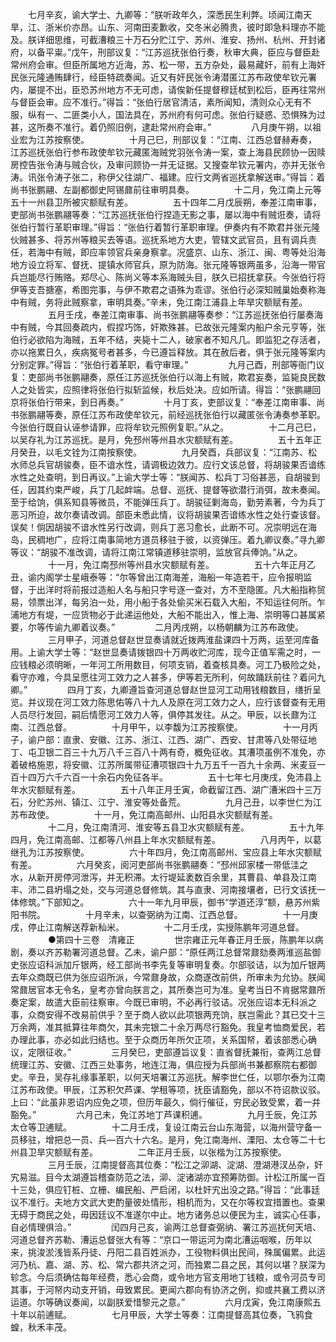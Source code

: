 <!-- { "loadSidebar": true } -->
　　七月辛亥，谕大学士、九卿等：“朕听政年久，深悉民生利弊。顷闻江南天旱，江、浙米价亦昂。山东、河南田麦歉收，交冬米必腾贵，彼时即急料理亦不能及。朕详细思维，可截漕粮三十万石分贮江宁、苏州、淮安、扬州、杭州、开封诸府，以备平粜。”戊午，刑部议复：“江苏巡抚张伯行奏，秋审大典，臣应与督臣赴常州府会审。但臣所属地方近海，苏、松一带，五方杂处，最易藏奸，前有上海奸民张元隆通贿肆行，经臣特疏奏闻。近又有奸民张令涛潜匿江苏布政使牟钦元署内，屡提不出，臣恐苏州地方不无可虑，请俟新任提督穆廷栻到松后，臣再往常州与督臣会审。应不准行。”得旨：“张伯行居官清洁，素所闻知，清则众心无有不服，纵有一、二匪类小人，国法具在，苏州府有何可虑。张伯行疑惑、恐惧殊为过甚，这所奏不准行。着仍照旧例，逮赴常州府会审。”
　　
　　八月庚午朔，以祖业宏为江苏按察使。
　　
　　十月己巳，刑部议复：“江南、江西总督赫寿奏，江苏巡抚张伯行参布政使牟钦元藏匿海贼党羽张令涛一案，查上海县民顾协一因赎房控告张令涛与贼合伙，及审问顾协一并无证据。又搜查牟钦元署内，亦并无张令涛。讯张令涛子张二，称伊父往湖广、福建。应行文两省巡抚拿解送审。”得旨：着尚书张鹏翮、左副都御史阿锡鼐前往审明具奏。
　　
　　十二月，免江南上元等五十一州县卫所被灾额赋有差。
　　
　　五十四年二月戊辰朔，奉差江南审事，吏部尚书张鹏翮等奏：“江苏巡抚张伯行捏造无影之事，屡以海中有贼诳奏，请将张伯行暂行革职审理。”得旨：“张伯行着暂行革职审理。伊奏内有不欺君并张元隆伙贼甚多、将苏州等粮买去等语。巡抚系地方大吏，管辖文武官员，且有调兵责任，若海中有贼，即应率领官兵亲身察拿。况盛京、山东、浙江、闽、粤等处沿海地方设立将军、督抚、提镇水师官兵，原为防海。张元隆等银两虽多，沿海一带官兵岂能尽行贿赂。郑尽心、陈尚义等本系海贼头目，朕久已招抚拿获。今张伯行将伊等支吾搪塞，希图完事，与伊不欺君之语殊为乖谬。张伯行必深知贼巢始奏称海中有贼，务将此贼察拿，审明具奏。”辛未，免江南江浦县上年旱灾额赋有差。
　　
　　五月壬戌，奉差江南审事、尚书张鹏翮等奏参：“江苏巡抚张伯行屡奏海中有贼，今其回奏疏内，假捏巧饰，奸欺殊甚。已故张元隆案内船户余元亨等，张伯行必欲陷为海贼，五年不结，夹毙十二人，破家者不知凡几。即监犯之存活者，亦以拖累日久，疾病冤号者甚多，今已遵旨释放。其在赦后者，俱于张元隆等案内分别定罪。”得旨：“张伯行着革职，看守审理。”
　　
　　九月己酉，刑部等衙门议复：吏部尚书张鹏翮奏，原任江苏巡抚张伯行以海上有贼，欺君妄奏，监毙良民数人之处皆实，应照律将张伯行拟斩监候，秋后处决。应如所请。得旨：“张鹏翮回京将张伯行带来，到日再奏。”
　　
　　十月丁亥，吏部议复：“奉差江南审事、尚书张鹏翮等奏，原任江苏布政使牟钦元，前经巡抚张伯行以藏匿张令涛奏参革职。今张伯行既自认诬参请罪，应将牟钦元照例复职。”从之。
　　
　　十二月己巳，以吴存礼为江苏巡抚。是月，免邳州等州县水灾额赋有差。
　　
　　五十五年正月癸丑，以毛文铨为江南按察使。
　　
　　九月癸酉，兵部议复：“江南苏、松水师总兵官胡骏奏，臣不谙水性，请调极边效力。应行文该总督，将胡骏果否谙练水性之处查明，到日再议。”上谕大学士等：“朕闻苏、松兵丁习俗甚恶，自胡骏到任，因其约束严峻，兵丁几起衅端。总督、巡抚、提督等欲潜行消弭，故未奏闻。至于给饷，俱系知县等微员，不能弹压兵丁。胡骏征剿海岛，勤劳素著，今为兵丁恶习所迫，故尔奏请改调。部臣未悉此情，议将胡骏果否谙练水性之处行查该督。误矣！倘因胡骏不谙水性另行改调，则兵丁恶习愈长，此断不可。况崇明远在海岛，民稠地广，应将江南事简地方道员移驻于彼，以资弹压。着九卿议奏。”寻九卿等议：“胡骏不准改调，请将江南江常镇道移驻崇明，监放官兵俸饷。”从之。
　　
　　十一月，免江南邳州等州县水灾额赋有差。
　　
　　五十六年正月乙丑，谕内阁学士星峨泰等：“尔等曾出江南海差，海船一年造若干，应令报明监督，于出洋时将前报过造船人名与船只字号逐一查对，方不至隐匿。凡大船指称贸易，领票出洋，每另泊一处，用小船于各处偷买米石载入大船，不知运往何所。乍浦地方有堤，一应货物必于此递运他处，大船不能出入，惟上海、崇明等口甚属紧要，尔等传谕九卿着议奏。”
　　
　　二月丙戌朔，以杨朝麟为江苏布政使。
　　
　　三月甲子，河道总督赵世显奏请就近拨两淮盐课四十万两，运至河库备用。上谕大学士等：“赵世显奏请拨银四十万两收贮河库，现今正值军需之时，一应钱粮必须明晰，一年河工所用数目，何项支销，着查核具奏。河工乃极险之处，看守亦难，今具呈愿往河工效力之人甚多，伊等若无所利，何故踊跃前往？着问九卿。”
　　
　　四月丁亥，九卿遵旨查河道总督赵世显河工动用钱粮数目，缮折呈览。并议现在河工效力陈思佑等八十九人及原在河工效力之人，应行该督查有无用人员尽行发回，嗣后情愿河工效力人等，俱停其发往。从之。甲辰，以长鼐为江南、江西总督。
　　
　　十月甲午，以李馥为江苏按察使。
　　
　　十一月丙子，谕户部：直隶、安徽、江苏、浙江、江西、湖广、西安、甘肃等八处带征地丁、屯卫银二百三十九万八千三百八十两有奇，概免征收。其漕项虽例不准免，亦着破格施恩，将安徽、江苏所属带征漕项银四十九万五千一百九十余两、米麦豆一百十四万六千六百一十余石内免征各半。
　　
　　五十七年七月庚戌，免沛县上年水灾额赋有差。
　　
　　五十八年正月壬寅，命截留江西、湖广漕米四十三万石，分贮苏州、镇江、江宁、淮安等处备荒。
　　
　　九月己丑，以李世仁为江苏布政使。
　　
　　十一月，免江南高邮州、山阳县水灾额赋有差。
　　
　　十二月，免江南清河、淮安等五县卫水灾额赋有差。
　　
　　五十九年四月，免江南高邮、江都等八州县上年水灾额赋有差。
　　
　　八月丙午，以葛继孔为江苏按察使。
　　
　　六十年四月，免江南高邮州、宝应县上年水灾额赋有差。
　　
　　六月癸亥，阅河吏部尚书张鹏翮奏：“邳州邱家楼一带低洼之水，从新开房停河泄泻，并无积滞。太行堤延袤数百余里，其曹县、单县及江南丰、沛二县坍塌之处，交与河道总督修筑。其与直隶、河南接壤者，已行文该抚一体修筑。”下部知之。
　　
　　六十一年九月甲辰，御书“学道还淳”额，悬苏州紫阳书院。
　　
　　十月辛未，以查弼纳为江南、江西总督。
　　
　　十一月庚戌，停止江南解送荐新秈米。
　　
　　十二月壬戌，实授陈鹏年河道总督。
　　
　　●第四十三卷　清雍正
　　
　　世宗雍正元年春正月壬辰，陈鹏年以病剧，奏以齐苏勒署河道总督。乙未，谕户部：“原任两江总督常鼐劾奏两淮巡盐御史张应诏科派加斤银两，经工部尚书李先复等审明复奏。尔部驳诘，以为加斤银两去年众商既已供为张应诏所派，今常鼐身故，众商遂改前供，所审未为允协。朕闻常鼐居官本无令名，皇考亦曾向朕言之，其所奏岂可为准。皇考当日不肯据常鼐所奏定案，故遣大臣前往察审。今既已审明，不必再行驳诘。况张应诏本无科派之事，众商安得不改易前供乎？至于商人欲以此项银两充饷，朕岂需此？其已交十三万余两，准其抵算往年商欠，其未完银二十余万两尽行豁免。我皇考恤商爱民，若办理此事，亦必如此归结也。至于众商历年所欠正项，关系国帑，着该部悉心确议，定限征收。”
　　
　　三月癸巳，吏部遵旨议复：直省督抚兼衔，查两江总督统理江苏、安徽、江西三处事务，地连江海，俱应授为兵部尚书兼都察院右都御史。辛丑，吴存礼缘事革职，以何天培署江苏巡抚。解李世仁任，以鄂尔泰为江南江苏布政使。甲辰，江苏积欠芦课、学租等项，抚臣请豁免，部以不符诏款议驳。上曰：“此虽非恩诏内应免之项，但历年最久，倘行催征，穷民必致受累，着一并豁免。”
　　
　　六月己未，免江苏地丁芦课积逋。
　　
　　九月壬辰，免江苏太仓等卫逋赋。
　　
　　十二月壬戌，复设江南云台山东海营，以海州营守备一员移驻，增把总一员、兵—百六十六名。是月，免江南海州、溧阳、太仓等二十七州县卫旱灾额赋有差。
　　
　　二年正月壬辰，以张楷为江苏按察使。
　　
　　三月壬辰，江南提督高其位奏：“松江之泖湖、淀湖、澄湖港汊丛杂，奸宄易滋。目今太湖遵旨稽查防范之法，泖、淀诸湖亦宜预筹防御。计松江所属一百十三处，俱应钉桩、立栅、编民船、严启闭，以杜奸宄出没之路。”得旨：“此事廷议不准行。夫地方文武大吏酌量彼处情形，相机而为，又在尔等权宜措置也。查果无碍于商民之处，毋因廷议不准遂尔中止。地方诸务总以便民为主，诚实心任事，自必情理俱洽。”
　　
　　闰四月己亥，谕两江总督查弼纳、署江苏巡抚何天培、河道总督齐苏勒、漕运总督张大有等：“京口一带运河为南北漕运咽喉，历年以来，挑浚淤浅皆系丹徒、丹阳二县百姓派办，工役物料俱出民间，殊属偏累。此运河乃杭、嘉、湖、苏、松、常六郡共济之河，而独累二县之民，其何以堪？朕深为轸念。今后须确估每年经费，悉心会商，或令地方官支用地丁钱粮，或令河员专司其事，于河帑内动支开销，毋致累民。更闻六郡向有协济之例，抑或共襄工费以济运道。尔等确议奏闻，以副朕爱惜黎元之意。”
　　
　　六月戊寅，免江南康熙五十年以前逋赋。
　　
　　七月甲辰，大学士等奏：江南提督高其位奏，飞鸦食蝗，秋禾丰茂。
　　
